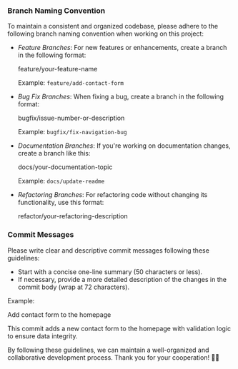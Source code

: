 ### Branch Naming Convention

To maintain a consistent and organized codebase, please adhere to the following branch naming convention when working on this project:

- *Feature Branches*: For new features or enhancements, create a branch in the following format:

  
  feature/your-feature-name
  

  Example: `feature/add-contact-form`

- *Bug Fix Branches*: When fixing a bug, create a branch in the following format:

  
  bugfix/issue-number-or-description
  

  Example: `bugfix/fix-navigation-bug`

- *Documentation Branches*: If you're working on documentation changes, create a branch like this:

  
  docs/your-documentation-topic
  

  Example: `docs/update-readme`

- *Refactoring Branches*: For refactoring code without changing its functionality, use this format:

  
  refactor/your-refactoring-description


### Commit Messages

Please write clear and descriptive commit messages following these guidelines:

- Start with a concise one-line summary (50 characters or less).
- If necessary, provide a more detailed description of the changes in the commit body (wrap at 72 characters).

Example:


Add contact form to the homepage

This commit adds a new contact form to the homepage with validation logic
to ensure data integrity.


By following these guidelines, we can maintain a well-organized and collaborative development process. Thank you for your cooperation! 🙌🚀
